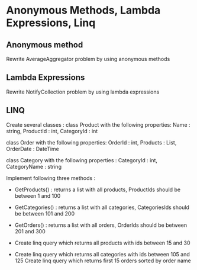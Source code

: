 # Anonymous Methods, Lambda Expressions, Linq

## Anonymous method

Rewrite AverageAggregator problem by using anonymous methods

## Lambda Expressions

Rewrite NotifyCollection problem by using lambda expressions

## LINQ

Create several classes :
class Product with the following properties:
Name : string,
ProductId : int,
CategoryId : int

class Order with the following properties:
OrderId : int,
Products : List<int>,
OrderDate : DateTime

class Category with the following properties :
CategoryId : int,
CategoryName : string

Implement following three methods :
* GetProducts() : returns a list with all products, ProductIds should be between 1 and 100
* GetCategories() : returns a list with all categories, CategoriesIds should be between 101 and 200
* GetOrders() : returns a list with all orders, OrderIds should be between 201 and 300

* Create linq query which returns all products with ids between 15 and 30
* Create linq query which returns all categories with ids between 105 and 125
Create linq query which returns first 15 orders sorted by order name


